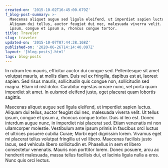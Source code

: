 ```yaml
---
created-on: '2015-10-02T16:45:00.679Z'
f_blog-post-summary: >-
  Maecenas aliquet augue sed ligula eleifend, ut imperdiet sapien luctus.
  Aliquam dui tellus, auctor feugiat dui nec, malesuada viverra velit. Ut tellus
  ipsum, congue et ipsum a, rhoncus congue tortor. 
title: Traveler
slug: traveler
updated-on: '2015-10-07T07:44:38.168Z'
published-on: '2020-06-26T14:14:40.097Z'
layout: '[blog-posts].html'
tags: blog-posts
---
```


In rutrum leo mauris, efficitur auctor dui congue sed. Pellentesque sit amet volutpat mauris, at mollis diam. Duis vel ex fringilla, dapibus est at, laoreet sapien. Sed risus mauris, sollicitudin quis congue non, sollicitudin sed magna. Etiam id nisl dolor. Curabitur egestas ornare nunc, vel porta quam imperdiet sit amet. In euismod eleifend justo, eget placerat quam lobortis sagittis.

Maecenas aliquet augue sed ligula eleifend, ut imperdiet sapien luctus. Aliquam dui tellus, auctor feugiat dui nec, malesuada viverra velit. Ut tellus ipsum, congue et ipsum a, rhoncus congue tortor. Duis id leo est. Donec interdum augue nunc, in imperdiet nisi placerat sed. Etiam venenatis mi non ullamcorper molestie. Vestibulum ante ipsum primis in faucibus orci luctus et ultrices posuere cubilia Curae; Morbi eget dignissim lorem. Vivamus eget mi placerat tellus volutpat fringilla ut vel libero. Maecenas facilisis justo lacus, sed vehicula libero sollicitudin et. Phasellus in sem et libero consectetur venenatis. Mauris non porttitor lorem. Donec posuere, arcu ac hendrerit malesuada, massa tellus facilisis dui, et lacinia ligula nulla a eros. Nunc quis orci lectus.
